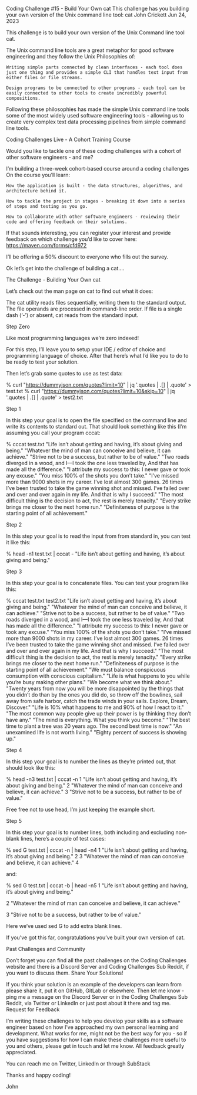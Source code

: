 Coding Challenge #15 - Build Your Own cat
This challenge has you building your own version of the Unix command line tool: cat
John Crickett
Jun 24, 2023

This challenge is to build your own version of the Unix Command line tool cat.

The Unix command line tools are a great metaphor for good software engineering and they follow the Unix Philosophies of:

    Writing simple parts connected by clean interfaces - each tool does just one thing and provides a simple CLI that handles text input from either files or file streams.

    Design programs to be connected to other programs - each tool can be easily connected to other tools to create incredibly powerful compositions.

Following these philosophies has made the simple Unix command line tools some of the most widely used software engineering tools - allowing us to create very complex text data processing pipelines from simple command line tools.

Coding Challenges Live - A Cohort Training Course

Would you like to tackle one of these coding challenges with a cohort of other software engineers - and me?

I’m building a three-week cohort-based course around a coding challenges On the course you’ll learn:

    How the application is built - the data structures, algorithms, and architecture behind it.

    How to tackle the project in stages - breaking it down into a series of steps and testing as you go.

    How to collaborate with other software engineers - reviewing their code and offering feedback on their solutions.

If that sounds interesting, you can register your interest and provide feedback on which challenge you’d like to cover here: https://maven.com/forms/cfd972

I’ll be offering a 50% discount to everyone who fills out the survey.

Ok let’s get into the challenge of building a cat….

The Challenge - Building Your Own cat

Let’s check out the man page on cat to find out what it does:

The cat utility reads files sequentially, writing them to the standard output. The file operands are processed in command-line order. If file is a single dash (‘-’) or absent, cat reads from the standard input.

Step Zero

Like most programming languages we’re zero indexed!

For this step, I’ll leave you to setup your IDE / editor of choice and programming language of choice. After that here’s what I’d like you to do to be ready to test your solution.

Then let’s grab some quotes to use as test data:

% curl "https://dummyjson.com/quotes?limit=10" | jq '.quotes | .[] | .quote' > test.txt
% curl "https://dummyjson.com/quotes?limit=10&skip=10" | jq '.quotes | .[] | .quote' > test2.txt

Step 1

In this step your goal is to open the file specified on the command line and write its contents to standard out. That should look something like this (I’m assuming you call your program cccat:

% cccat test.txt
"Life isn’t about getting and having, it’s about giving and being."
"Whatever the mind of man can conceive and believe, it can achieve."
"Strive not to be a success, but rather to be of value."
"Two roads diverged in a wood, and I—I took the one less traveled by, And that has made all the difference."
"I attribute my success to this: I never gave or took any excuse."
"You miss 100% of the shots you don’t take."
"I’ve missed more than 9000 shots in my career. I’ve lost almost 300 games. 26 times I’ve been trusted to take the game winning shot and missed. I’ve failed over and over and over again in my life. And that is why I succeed."
"The most difficult thing is the decision to act, the rest is merely tenacity."
"Every strike brings me closer to the next home run."
"Definiteness of purpose is the starting point of all achievement."

Step 2

In this step your goal is to read the input from from standard in, you can test it like this:

% head -n1 test.txt | cccat -
"Life isn’t about getting and having, it’s about giving and being."

Step 3

In this step your goal is to concatenate files. You can test your program like this:

% cccat test.txt test2.txt
"Life isn’t about getting and having, it’s about giving and being."
"Whatever the mind of man can conceive and believe, it can achieve."
"Strive not to be a success, but rather to be of value."
"Two roads diverged in a wood, and I—I took the one less traveled by, And that has made all the difference."
"I attribute my success to this: I never gave or took any excuse."
"You miss 100% of the shots you don’t take."
"I’ve missed more than 9000 shots in my career. I’ve lost almost 300 games. 26 times I’ve been trusted to take the game winning shot and missed. I’ve failed over and over and over again in my life. And that is why I succeed."
"The most difficult thing is the decision to act, the rest is merely tenacity."
"Every strike brings me closer to the next home run."
"Definiteness of purpose is the starting point of all achievement."
"We must balance conspicuous consumption with conscious capitalism."
"Life is what happens to you while you’re busy making other plans."
"We become what we think about."
"Twenty years from now you will be more disappointed by the things that you didn’t do than by the ones you did do, so throw off the bowlines, sail away from safe harbor, catch the trade winds in your sails.  Explore, Dream, Discover."
"Life is 10% what happens to me and 90% of how I react to it."
"The most common way people give up their power is by thinking they don’t have any."
"The mind is everything. What you think you become."
"The best time to plant a tree was 20 years ago. The second best time is now."
"An unexamined life is not worth living."
"Eighty percent of success is showing up."

Step 4

In this step your goal is to number the lines as they’re printed out, that should look like this:

% head -n3 test.txt | cccat -n
1  "Life isn’t about getting and having, it’s about giving and being."
2  "Whatever the mind of man can conceive and believe, it can achieve."
3  "Strive not to be a success, but rather to be of value."

Free free not to use head, I’m just keeping the example short.

Step 5

In this step your goal is to number lines, both including and excluding non-blank lines, here’s a couple of test cases:

% sed G test.txt | cccat -n | head -n4
1  "Life isn’t about getting and having, it’s about giving and being."
2
3  "Whatever the mind of man can conceive and believe, it can achieve."
4

and:

% sed G test.txt | cccat -b | head -n5
 1  "Life isn’t about getting and having, it’s about giving and being."

 2  "Whatever the mind of man can conceive and believe, it can achieve."

 3  "Strive not to be a success, but rather to be of value."

Here we’ve used sed G to add extra blank lines.

If you’ve got this far, congratulations you’ve built your own version of cat.

Past Challenges and Community

Don’t forget you can find all the past challenges on the Coding Challenges website and there is a Discord Server and Coding Challenges Sub Reddit, if you want to discuss them.
Share Your Solutions!

If you think your solution is an example of the developers can learn from please share it, put it on GitHub, GitLab or elsewhere. Then let me know - ping me a message on the Discord Server or in the Coding Challenges Sub Reddit, via Twitter or LinkedIn or just post about it there and tag me.
Request for Feedback

I’m writing these challenges to help you develop your skills as a software engineer based on how I’ve approached my own personal learning and development. What works for me, might not be the best way for you - so if you have suggestions for how I can make these challenges more useful to you and others, please get in touch and let me know. All feedback greatly appreciated.

You can reach me on Twitter, LinkedIn or through SubStack

Thanks and happy coding!

John